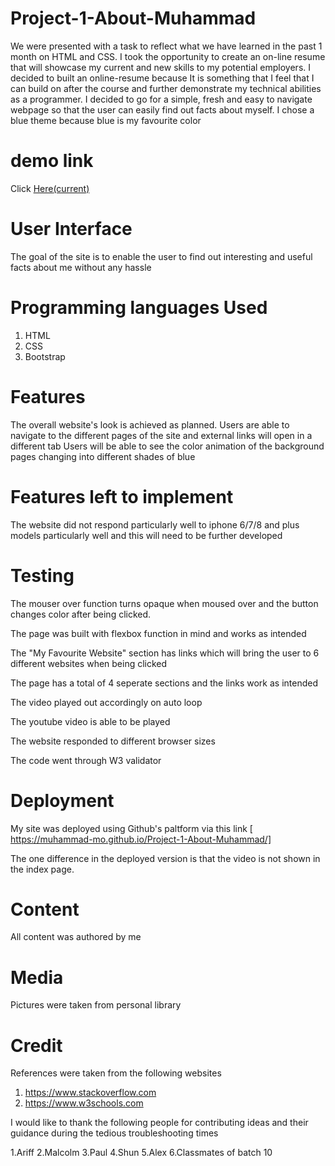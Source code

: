 # Project-1-About-Muhammad
We were presented with a task to reflect what we have learned in the past 1 month on HTML and CSS.
I took the opportunity to create an on-line resume that will showcase my current and new skills to my potential employers. 
I decided to built an online-resume because It is something that I feel that I can build on after the course and further demonstrate my technical abilities as a programmer.
I decided to go for a simple, fresh and easy to navigate webpage so that the user can easily find out facts about myself. I chose a blue theme because blue is my favourite color



# demo link

Click <a class="nav-link"  href="index.html">Here<span class="sr-only">(current)</span></a>



# User Interface
The goal of the site is to enable the user to find out interesting and useful facts about me without any hassle

# Programming languages Used

1. HTML
2. CSS
3. Bootstrap 

# Features
The overall website's look is achieved as planned. 
Users are able to navigate to the different pages of the site and external links will open in a different tab
Users will be able to see the color animation of the background pages changing into different shades of blue

# Features left to implement
The website did not respond particularly well to iphone 6/7/8 and plus models particularly well and this will need to be further developed

# Testing
The mouser over function turns opaque when moused over and the button changes color after being clicked.

The page was built with flexbox function in mind and works as intended

The "My Favourite Website" section has links which will bring the user to 6 different websites when being clicked

The page has a total of 4 seperate sections and the links work as intended

The video played out accordingly on auto loop

The youtube video is able to be played

The website responded to different browser sizes

The code went through W3 validator


# Deployment

My site was deployed using Github's paltform via this link
[ https://muhammad-mo.github.io/Project-1-About-Muhammad/]

The one difference in the deployed version is that the video is not shown in the index page.


# Content
All content was authored by me

# Media
Pictures were taken from personal library

# Credit
References were taken from the following websites

1. https://www.stackoverflow.com
2. https://www.w3schools.com

I would like to thank the following people for contributing ideas and their guidance
during the tedious troubleshooting times

1.Ariff
2.Malcolm
3.Paul
4.Shun
5.Alex
6.Classmates of batch 10




